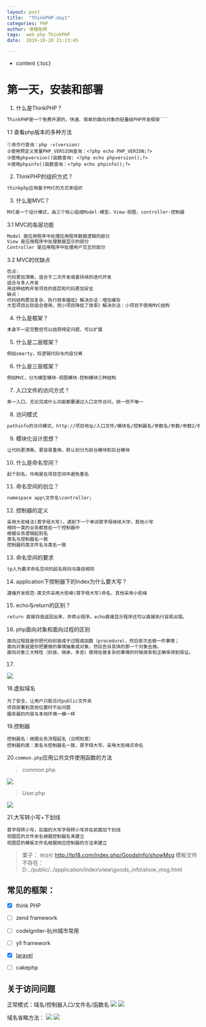 ```yaml
---
layout: post
title:  "ThinkPHP-day1"
categories: PHP
author: 滑稽兔啊
tags:  web php ThinkPHP
date:  2019-10-28 21:13:45

---
```


* content
{:toc}

# 第一天，安装和部署













1. 什么是ThinkPHP？

```html
ThinkPHP是一个免费开源的，快速、简单的面向对象的轻量级PHP开发框架```
```

1.1 查看php版本的多种方法

```php+html
①命令行查询：php -v(version)
②使用预定义常量PHP_VERSION查询：<?php echo PHP_VERION;?>
③使用phpversion()函数查询: <?php echo phpversion();?>
④使用phpinfo()函数查询：<?php echo phpinfo();?>
```

2. ThinkPHP的组织方式？

```html
thinkphp应用基于MVC的方式来组织
```

3. 什么是MVC？

```html
MVC是一个设计模式，由三个核心组成Model-模型，View-视图，controller-控制器
```

3.1 MVC的各层功能

```html
Model 是应用程序中处理应用程序数据逻辑的部分
View 是应用程序中处理数据显示的部分
Controller 是应用程序中处理用户交互的部分
```
3.2 MVC的优缺点
```html
优点:
代码更加清晰，适合于二次开发或者持续的迭代开发
适合与多人开发
用这种结构开发项目的底层和代码更加安全
缺点：
代码结构更加复杂，执行效率偏低》解决办法：增加缓存
大型项目比较适合使用，而小项目降低了效率》解决办法：小项目不使用MVC结构
```
4. 什么是框架？

```html
本身不一定完整但可以结局特定问题、可以扩展
```

5. 什么是二层框架？

```html
例如smarty，将逻辑代码与内容分离
```

6. 什么是三层框架？

```html
例如MVC，分为模型模块-视图模块-控制模块三种结构
```

7. 入口文件的访问方式？

```html
单一入口，无论完成什么功能都要通过入口文件访问，统一但不唯一
```

8. 访问模式

```html
pathinfo的访问模式，http://项目地址/入口文件/模块名/控制器名/参数名/参数/参数2/参数2...静态后缀
```

9. 模块化设计思想？

```html
让代码更清晰、更容易重用。默认划分为前台模块和后台模块
```

10. 什么是命名空间？

```html
起个别名，作用是在项目空间中避免重名
```

11. 命名空间的创立？

```html
namespace app\文件名\controller;
```

12. 控制器的定义

```html
采用大驼峰法(首字母大写)，遇到下一个单词首字母继续大学，其他小写
相同一类的业务都放在一个控制器中
根据业务逻辑起别名
类名与控制器名一致
控制器的类文件名与类名一致
```

13. 命名空间的要求

```html
tp人为要求命名空间的起名规则与路径相同
```

14. application下控制器下的Index为什么要大写？

```html
遵循开发规范-类文件采用大驼峰(首字母大写)命名、其他采用小驼峰
```

15. echo与return的区别？

```html
return 直接将值返回出来，并停止程序。echo直接显示程序还可以直接执行容易出错。
```

16. php面向对象和面向过程的区别

```html
面向过程就是你把代码封装成子过程或函数（procedure），然后依次去做一件事情；
面向对象就是你把要做的事情抽象成对象，然后告诉具体的那一个对象去做。
面向对象三大特性（封装，继承，多态）使得在做复杂的事情的时候效率和正确率得到保证。
```

17.
![](https://j1109053660.oss-cn-hangzhou.aliyuncs.com/img/20191028114731.png)



18.虚拟域名

```
为了安全，让用户只能访问public文件夹
项目部署到其他位置时不出问题
服务器的内容与本地环境一模一样
```



19.控制器

```
控制器名：根据业务流程起名（见明知意）
控制器的类：类名与控制器名一致，首字母大写，采用大驼峰式命名
```



20.`common.php`应用公共文件使用函数的方法

>common.php

![](https://j1109053660.oss-cn-hangzhou.aliyuncs.com/img/20191218174929.png)
>User.php

![](https://j1109053660.oss-cn-hangzhou.aliyuncs.com/img/20191218174940.png)




21.大写转小写+下划线

```
首字母转小写，后面的大写字母转小写并在前面加下划线
视图层的文件夹名根据控制器名来建立
视图层的模板文件名根据相应控制器的方法来建立
```

> 栗子：
> `地址栏` http://tp18.com/index.php/GoodsInfo/showMsg
> 模板文件不存在：D:\../public/../application/index\view\goods_info\show_msg.html




## 常见的框架：

- [x] think PHP
- [ ] zend framework
- [ ] codelgniter-杭州城市常用
- [ ] yll framework
- [x] [laravel](https://www.golaravel.com/)
- [ ] cakephp



## 关于访问问题

正常模式：域名/控制器入口/文件名/函数名
![](https://j1109053660.oss-cn-hangzhou.aliyuncs.com/img/20191028193611.png)
![](https://j1109053660.oss-cn-hangzhou.aliyuncs.com/img/20191028193523.png)

域名省略方法：
![](https://j1109053660.oss-cn-hangzhou.aliyuncs.com/img/20191028193248.png)
![](https://j1109053660.oss-cn-hangzhou.aliyuncs.com/img/20191028193400.png)

